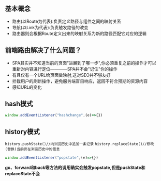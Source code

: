 ## 基本概念
- 路由(以Route为代表):负责定义路径与组件之间的映射关系
- 导航(以Link为代表):负责触发路径的改变
- 路由器则会根据Route定义出来的映射关系为新的路径匹配它对应的逻辑
## 前端路由解决了什么问题？
- SPA其实并不知道当前的页面"进展到了哪一步",你必须重复之前的操作才可以重新对内容进行定位————SPA并不会"记住"你的操作
- 有且仅有一个URL给页面做映射,这对SEO并不够友好
- 拦截用户的刷新操作，避免服务端盲目响应，返回不符合预期的资源内容
- 感知URL的变化
## hash模式
```javascript
window.addEventListener("hashchange",(e)=>{})
```
## history模式
`history.pushState()//向浏览历史中追加一条记录`
`history.replaceState()//修改(替换)当前页在浏览历史中的信息`
```javascript
window.addEventListener("popstate",(e)=>{})
```
**go、forward和back等方法的调用确实会触发popstate,但是pushState和replaceState不会**